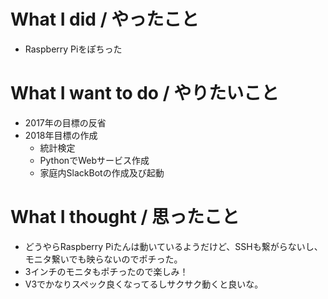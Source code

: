 # What I did / やったこと
- Raspberry Piをぽちった

# What I want to do / やりたいこと
- 2017年の目標の反省
- 2018年目標の作成
  - 統計検定
  - PythonでWebサービス作成
  - 家庭内SlackBotの作成及び起動

# What I thought / 思ったこと
- どうやらRaspberry Piたんは動いているようだけど、SSHも繋がらないし、モニタ繋いでも映らないのでポチった。
- 3インチのモニタもポチったので楽しみ！
- V3でかなりスペック良くなってるしサクサク動くと良いな。
